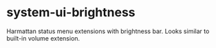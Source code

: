 system-ui-brightness
====================

Harmattan status menu extensions with brightness bar. Looks similar to built-in volume extension.